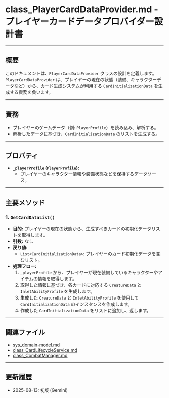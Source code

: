 # class_PlayerCardDataProvider.md - プレイヤーカードデータプロバイダー設計書

---

## 概要

このドキュメントは、`PlayerCardDataProvider` クラスの設計を定義します。
`PlayerCardDataProvider` は、プレイヤーの現在の状態（装備、キャラクターデータなど）から、カード生成システムが利用する `CardInitializationData` を生成する責務を負います。

---

## 責務

-   プレイヤーのゲームデータ（例: `PlayerProfile`）を読み込み、解析する。
-   解析したデータに基づき、`CardInitializationData` のリストを生成する。

---

## プロパティ

-   **`_playerProfile` (`PlayerProfile`):**
    -   プレイヤーのキャラクター情報や装備状態などを保持するデータソース。

---

## 主要メソッド

### 1. `GetCardDataList()`

-   **目的:** プレイヤーの現在の状態から、生成すべきカードの初期化データリストを取得します。
-   **引数:** なし
-   **戻り値:**
    -   `List<CardInitializationData>`: プレイヤーのカード初期化データを含むリスト。
-   **処理フロー:**
    1.  `_playerProfile` から、プレイヤーが現在装備しているキャラクターやアイテムの情報を取得します。
    2.  取得した情報に基づき、各カードに対応する `CreatureData` と `InletAbilityProfile` を生成します。
    3.  生成した `CreatureData` と `InletAbilityProfile` を使用して `CardInitializationData` のインスタンスを作成します。
    4.  作成した `CardInitializationData` をリストに追加し、返します。

---

## 関連ファイル

- [sys_domain-model.md](../../sys/sys_domain-model.md)
- [class_CardLifecycleService.md](./class_CardLifecycleService.md)
- [class_CombatManager.md](./class_CombatManager.md)

---

## 更新履歴

- 2025-08-13: 初版 (Gemini)
